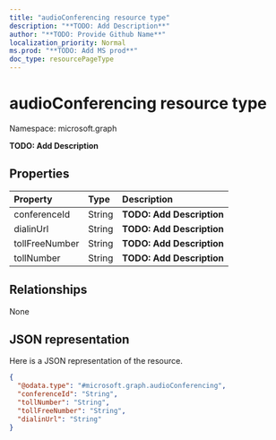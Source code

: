 ```yaml
---
title: "audioConferencing resource type"
description: "**TODO: Add Description**"
author: "**TODO: Provide Github Name**"
localization_priority: Normal
ms.prod: "**TODO: Add MS prod**"
doc_type: resourcePageType
---
```


# audioConferencing resource type


Namespace: microsoft.graph

**TODO: Add Description**

## Properties
|Property|Type|Description|
|:---|:---|:---|
|conferenceId|String|**TODO: Add Description**|
|dialinUrl|String|**TODO: Add Description**|
|tollFreeNumber|String|**TODO: Add Description**|
|tollNumber|String|**TODO: Add Description**|

## Relationships
None

## JSON representation
Here is a JSON representation of the resource.
<!-- {
  "blockType": "resource",
  "@odata.type": "microsoft.graph.audioConferencing"
}
-->
``` json
{
  "@odata.type": "#microsoft.graph.audioConferencing",
  "conferenceId": "String",
  "tollNumber": "String",
  "tollFreeNumber": "String",
  "dialinUrl": "String"
}
```

